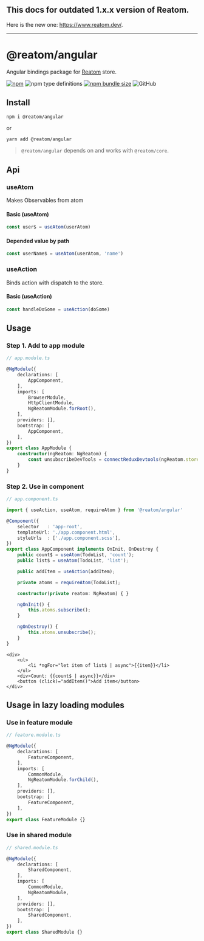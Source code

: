 ## **This docs for outdated 1.x.x version of Reatom.**

Here is the new one: https://www.reatom.dev/.

---

# @reatom/angular

Angular bindings package for [Reatom](https://github.com/artalar/reatom) store.

[![npm](https://img.shields.io/npm/v/@reatom/angular?style=flat-square)](https://www.npmjs.com/package/@reatom/angular)
![npm type definitions](https://img.shields.io/npm/types/@reatom/angular?style=flat-square)
[![npm bundle size](https://img.shields.io/bundlephobia/minzip/@reatom/angular?style=flat-square)](https://bundlephobia.com/result?p=@reatom/angular)
![GitHub](https://img.shields.io/github/license/artalar/reatom?style=flat-square)

## Install

```
npm i @reatom/angular
```

or

```sh
yarn add @reatom/angular
```

> `@reatom/angular` depends on and works with `@reatom/core`.

## Api

### useAtom

Makes Observables from atom

#### Basic (useAtom)

```ts
const user$ = useAtom(userAtom)
```

#### Depended value by path

```ts
const userName$ = useAtom(userAtom, 'name')
```

### useAction

Binds action with dispatch to the store.

#### Basic (useAction)

```ts
const handleDoSome = useAction(doSome)
```

## Usage

### Step 1. Add to app module

```ts
// app.module.ts

@NgModule({
    declarations: [
        AppComponent,
    ],
    imports: [
        BrowserModule,
        HttpClientModule,
        NgReatomModule.forRoot(),
    ],
    providers: [],
    bootstrap: [
        AppComponent,
    ],
})
export class AppModule {
    constructor(ngReatom: NgReatom) {
        const unsubscribeDevTools = connectReduxDevtools(ngReatom.store, {});
    }
}
```

### Step 2. Use in component

```ts
// app.component.ts

import { useAction, useAtom, requireAtom } from '@reatom/angular'

@Component({
    selector   : 'app-root',
    templateUrl: './app.component.html',
    styleUrls  : ['./app.component.scss'],
})
export class AppComponent implements OnInit, OnDestroy {
    public count$ = useAtom(TodoList, 'count');
    public list$ = useAtom(TodoList, 'list');

    public addItem = useAction(addItem);

    private atoms = requireAtom(TodoList);

    constructor(private reatom: NgReatom) { }

    ngOnInit() {
        this.atoms.subscribe();
    }

    ngOnDestroy() {
        this.atoms.unsubscribe();
    }
}
```

```angular2html
<div>
    <ul>
        <li *ngFor="let item of list$ | async">{{item}}</li>
    </ul>
    <div>Count: {{count$ | async}}</div>
    <button (click)="addItem()">Add item</button>
</div>
```

## Usage in lazy loading modules

### Use in feature module

```ts
// feature.module.ts

@NgModule({
    declarations: [
        FeatureComponent,
    ],
    imports: [
        CommonModule,
        NgReatomModule.forChild(),
    ],
    providers: [],
    bootstrap: [
        FeatureComponent,
    ],
})
export class FeatureModule {}
```

### Use in shared module

```ts
// shared.module.ts

@NgModule({
    declarations: [
        SharedComponent,
    ],
    imports: [
        CommonModule,
        NgReatomModule,
    ],
    providers: [],
    bootstrap: [
        SharedComponent,
    ],
})
export class SharedModule {}
```
